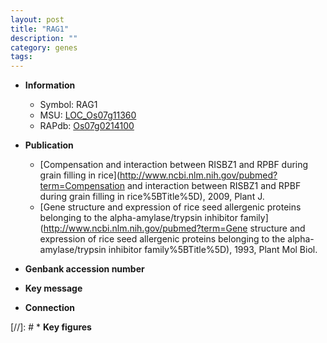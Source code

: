 ```yaml
---
layout: post
title: "RAG1"
description: ""
category: genes
tags: 
---
```


* **Information**  
    + Symbol: RAG1  
    + MSU: [LOC_Os07g11360](http://rice.uga.edu/cgi-bin/ORF_infopage.cgi?orf=LOC_Os07g11360)  
    + RAPdb: [Os07g0214100](https://rapdb.dna.affrc.go.jp/locus/?name=Os07g0214100)  

* **Publication**  
    + [Compensation and interaction between RISBZ1 and RPBF during grain filling in rice](http://www.ncbi.nlm.nih.gov/pubmed?term=Compensation and interaction between RISBZ1 and RPBF during grain filling in rice%5BTitle%5D), 2009, Plant J.
    + [Gene structure and expression of rice seed allergenic proteins belonging to the alpha-amylase/trypsin inhibitor family](http://www.ncbi.nlm.nih.gov/pubmed?term=Gene structure and expression of rice seed allergenic proteins belonging to the alpha-amylase/trypsin inhibitor family%5BTitle%5D), 1993, Plant Mol Biol.

* **Genbank accession number**  

* **Key message**  

* **Connection**  

[//]: # * **Key figures**  


